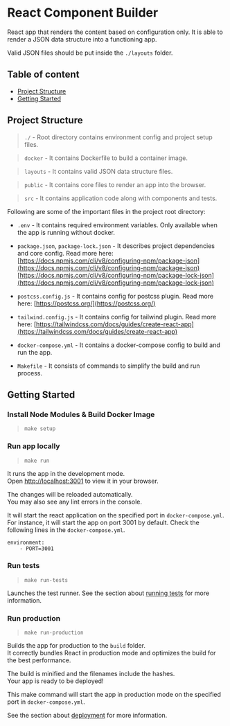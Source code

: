 # React Component Builder

React app that renders the content based on configuration only. It is able to render a JSON data structure into a functioning app.

Valid JSON files should be put inside the `./layouts` folder.

## Table of content
- [Project Structure](#project-structure)
- [Getting Started](#getting-started)

## Project Structure
> `./` -
Root directory contains environment config and project setup files.

> `docker` -
It contains Dockerfile to build a container image.

> `layouts` -
It contains valid JSON data structure files.

> `public` -
It contains core files to render an app into the browser.

> `src` -
It contains application code along with components and tests.

Following are some of the important files in the project root directory:

- `.env` - 
It contains required environment variables. Only available when the app is running without docker.

- `package.json`, `package-lock.json` -
It describes project dependencies and core config. Read more here:
[https://docs.npmjs.com/cli/v8/configuring-npm/package-json](https://docs.npmjs.com/cli/v8/configuring-npm/package-json)
[https://docs.npmjs.com/cli/v8/configuring-npm/package-lock-json](https://docs.npmjs.com/cli/v8/configuring-npm/package-lock-json)

- `postcss.config.js` -
It contains config for postcss plugin.
Read more here: [https://postcss.org/](https://postcss.org/)

- `tailwind.config.js` -
It contains config for tailwind plugin.
Read more here: [https://tailwindcss.com/docs/guides/create-react-app](https://tailwindcss.com/docs/guides/create-react-app)

- `docker-compose.yml` -
It contains a docker-compose config to build and run the app.

- `Makefile` -
It consists of commands to simplify the build and run process.

## Getting Started

### Install Node Modules & Build Docker Image

> `make setup`

### Run app locally

> `make run`

It runs the app in the development mode.\
Open [http://localhost:3001](http://localhost:3001) to view it in your browser.

The changes will be reloaded automatically.\
You may also see any lint errors in the console.

It will start the react application on the specified port in `docker-compose.yml`. For instance, it will start the app on port 3001 by default. Check the following lines in the `docker-compose.yml`.
```
environment:
    - PORT=3001
```

### Run tests

> `make run-tests`

Launches the test runner. See the section about [running tests](https://facebook.github.io/create-react-app/docs/running-tests) for more information.

### Run production

> `make run-production`

Builds the app for production to the `build` folder.\
It correctly bundles React in production mode and optimizes the build for the best performance.

The build is minified and the filenames include the hashes.\
Your app is ready to be deployed!

This make command will start the app in production mode on the specified port in `docker-compose.yml`.

See the section about [deployment](https://facebook.github.io/create-react-app/docs/deployment) for more information.
